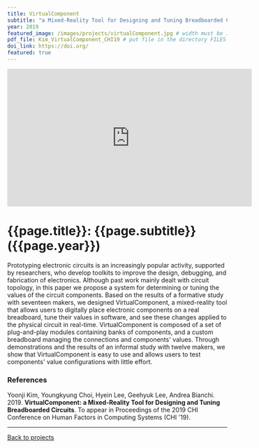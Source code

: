 ```yaml
---
title: VirtualComponent
subtitle: "a Mixed-Reality Tool for Designing and Tuning Breadboarded Circuits"
year: 2019
featured_image: /images/projects/virtualComponent.jpg # width must be 1600px	
pdf_file: Kim_VirtualComponent_CHI19 # put file in the directory FILES
doi_link: https://doi.org/
featured: true
---
```


<!-- 
<div class="gallery" data-columns="1">
	<img src="/images/projects/example.jpg">
	<img src="/images/projects/example.jpg">
	<img src="/images/projects/example.jpg">
</div>
 -->

<iframe width="560" height="315" src="https://www.youtube.com/embed/53sC2-OyS2c" frameborder="0" allow="accelerometer; autoplay; encrypted-media; gyroscope; picture-in-picture" allowfullscreen></iframe>

<!-- DO NOT CHANGE MANUALLY -->
# {{page.title}}: {{page.subtitle}} ({{page.year}})

Prototyping electronic circuits is an increasingly popular activity, supported by researchers, who develop toolkits to improve the design, debugging, and fabrication of electronics. Although past work mainly dealt with circuit topology, in this paper we propose a system for determining or tuning the values of the circuit components. Based on the results of a formative study with seventeen makers, we designed VirtualComponent, a mixed-reality tool that allows users to digitally place electronic components on a real breadboard, tune their values in software, and see these changes applied to the physical circuit in real-time. VirtualComponent is composed of a set of plug-and-play modules containing banks of components, and a custom breadboard managing the connections and components' values. Through demonstrations and the results of an informal study with twelve makers, we show that VirtualComponent is easy to use and allows users to test components' value configurations with little effort.


### References

Yoonji Kim, Youngkyung Choi, Hyein Lee, Geehyuk Lee, Andrea Bianchi. 2019. **VirtualComponent: a Mixed-Reality Tool for Designing and Tuning Breadboarded Circuits**. To appear in Proceedings of the 2019 CHI Conference on Human Factors in Computing Systems (CHI '19).

<!-- DO NOT CHANGE MANUALLY -->
<!-- <a href="http://makinteract.kaist.ac.kr/files/{{ page.year }}/{{ page.pdf_file }}" target="_blank">paper</a>&nbsp;&nbsp;&nbsp;
<a href="{{ page.doi_link }}" target="_blank">doi</a> -->

--- 

<a href="/index.html" class="button button--large">Back to projects</a>